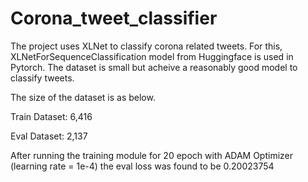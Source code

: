 # Corona_tweet_classifier
The project uses XLNet to classify corona related tweets. For this, XLNetForSequenceClassification model from Huggingface is used in Pytorch. The dataset is small but acheive a reasonably good model to classify tweets.

The size of the dataset is as below.

Train Dataset: 6,416

Eval Dataset: 2,137

After running the training module for 20 epoch with ADAM Optimizer (learning rate = 1e-4) the eval loss was found to be 0.20023754
